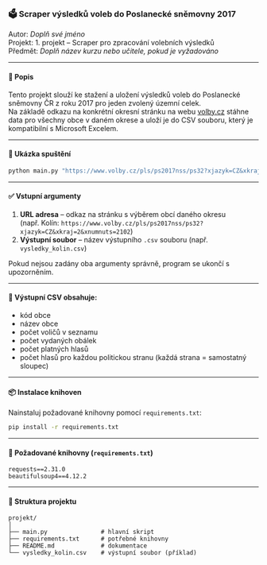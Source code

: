 ### 🗳️ Scraper výsledků voleb do Poslanecké sněmovny 2017

Autor: *Doplň své jméno*\
Projekt: 1. projekt – Scraper pro zpracování volebních výsledků\
Předmět: *Doplň název kurzu nebo učitele, pokud je vyžadováno*

---

#### 📄 Popis

Tento projekt slouží ke stažení a uložení výsledků voleb do Poslanecké sněmovny ČR z roku 2017 pro jeden zvolený územní celek.\
Na základě odkazu na konkrétní okresní stránku na webu [volby.cz](https://www.volby.cz/) stáhne data pro všechny obce v daném okrese a uloží je do CSV souboru, který je kompatibilní s Microsoft Excelem.

---

#### 🧪 Ukázka spuštění

```bash
python main.py "https://www.volby.cz/pls/ps2017nss/ps32?xjazyk=CZ&xkraj=2&xnumnuts=2102" "vysledky_kolin.csv"
```

---

#### ✅ Vstupní argumenty

1. **URL adresa** – odkaz na stránku s výběrem obcí daného okresu\
   (např. Kolín: `https://www.volby.cz/pls/ps2017nss/ps32?xjazyk=CZ&xkraj=2&xnumnuts=2102`)
2. **Výstupní soubor** – název výstupního `.csv` souboru (např. `vysledky_kolin.csv`)

Pokud nejsou zadány oba argumenty správně, program se ukončí s upozorněním.

---

#### 🧹 Výstupní CSV obsahuje:

- kód obce
- název obce
- počet voličů v seznamu
- počet vydaných obálek
- počet platných hlasů
- počet hlasů pro každou politickou stranu (každá strana = samostatný sloupec)

---

#### 📦 Instalace knihoven

Nainstaluj požadované knihovny pomocí `requirements.txt`:

```bash
pip install -r requirements.txt
```

---

#### 📂 Požadované knihovny (`requirements.txt`)

```
requests==2.31.0
beautifulsoup4==4.12.2
```

---

#### 📁 Struktura projektu

```
projekt/
│
├── main.py               # hlavní skript
├── requirements.txt      # potřebné knihovny
├── README.md             # dokumentace
└── vysledky_kolin.csv    # výstupní soubor (příklad)
```

